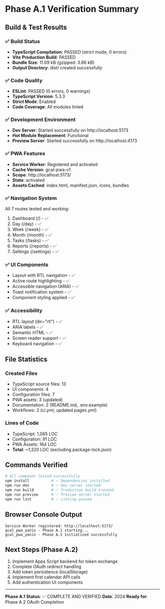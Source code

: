 # Phase A.1 Verification Summary

## Build & Test Results

### ✅ Build Status
- **TypeScript Compilation**: PASSED (strict mode, 0 errors)
- **Vite Production Build**: PASSED
- **Bundle Size**: 11.09 kB (gzipped: 3.86 kB)
- **Output Directory**: dist/ created successfully

### ✅ Code Quality
- **ESLint**: PASSED (0 errors, 0 warnings)
- **TypeScript Version**: 5.3.3
- **Strict Mode**: Enabled
- **Code Coverage**: All modules linted

### ✅ Development Environment
- **Dev Server**: Started successfully on http://localhost:5173
- **Hot Module Replacement**: Functional
- **Preview Server**: Started successfully on http://localhost:4173

### ✅ PWA Features
- **Service Worker**: Registered and activated
- **Cache Version**: gcal-pwa-v1
- **Scope**: http://localhost:5173/
- **State**: activated
- **Assets Cached**: index.html, manifest.json, icons, bundles

### ✅ Navigation System
All 7 routes tested and working:
1. Dashboard (/) - ✅
2. Day (/day) - ✅
3. Week (/week) - ✅
4. Month (/month) - ✅
5. Tasks (/tasks) - ✅
6. Reports (/reports) - ✅
7. Settings (/settings) - ✅

### ✅ UI Components
- Layout with RTL navigation - ✅
- Active route highlighting - ✅
- Accessible navigation (ARIA) - ✅
- Toast notification system - ✅
- Component styling applied - ✅

### ✅ Accessibility
- RTL layout (dir="rtl") - ✅
- ARIA labels - ✅
- Semantic HTML - ✅
- Screen reader support - ✅
- Keyboard navigation - ✅

## File Statistics

### Created Files
- TypeScript source files: 13
- UI components: 4
- Configuration files: 7
- PWA assets: 3 (updated)
- Documentation: 2 (README.md, .env.example)
- Workflows: 2 (ci.yml, updated pages.yml)

### Lines of Code
- TypeScript: 1,065 LOC
- Configuration: 91 LOC
- PWA Assets: 164 LOC
- **Total**: ~1,320 LOC (excluding package-lock.json)

## Commands Verified

```bash
# All commands tested successfully
npm install          # ✅ Dependencies installed
npm run dev          # ✅ Dev server started
npm run build        # ✅ Production build created
npm run preview      # ✅ Preview server started
npm run lint         # ✅ Linting passed
```

## Browser Console Output

```
Service Worker registered: http://localhost:5173/
gcal_pwa_yaniv - Phase A.1 starting...
gcal_pwa_yaniv - Phase A.1 initialized successfully
```

## Next Steps (Phase A.2)

1. Implement Apps Script backend for token exchange
2. Complete OAuth redirect handling
3. Add token persistence (localStorage)
4. Implement first calendar API calls
5. Add authentication UI components

---

**Phase A.1 Status**: ✅ COMPLETE AND VERIFIED
**Date**: 2024
**Ready for**: Phase A.2 OAuth Completion
